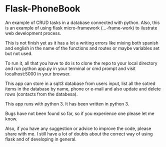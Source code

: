 # Flask-PhoneBook

An example of CRUD tasks in a database connected with python. Also, this is an example of using flask micro-framework (...-frame-work) to ilustrate web development process.

This is not finish yet as it has a lot a writing errors like mixing both spanish and english in the name of the functions and routes or maybe variables set but not used.

To run it, all that you have to do is to clone the repo to your local directory and run python app.py in your terminal or cmd prompt and visit localhost:5000 in your browser.

This app can store in a sqlt3 database from users input, list all the sotred items in the database by name, phone or e-mail and also update and delete rows (contacts from the databesa).

This app runs with python 3. It has been written in python 3.

Bugs have not been found so far, so if you experience one please let me know.

Also, if you have any suggestion or advice to improve the code, please share with me. I still have a lot of doubts about the correct way of using flask and of developing in general.


